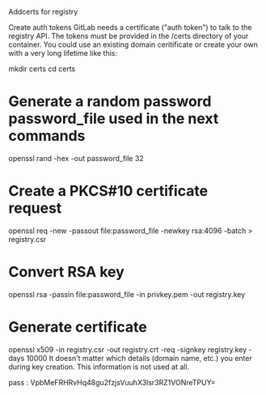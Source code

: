 Addcerts for registry

Create auth tokens
GitLab needs a certificate ("auth token") to talk to the registry API. The tokens must be provided in the /certs directory of your container. You could use an existing domain ceritificate or create your own with a very long lifetime like this:

mkdir certs
cd certs
# Generate a random password password_file used in the next commands
openssl rand -hex -out password_file 32
# Create a PKCS#10 certificate request
openssl req -new -passout file:password_file -newkey rsa:4096 -batch > registry.csr
# Convert RSA key
openssl rsa -passin file:password_file -in privkey.pem -out registry.key
# Generate certificate
openssl x509 -in registry.csr -out registry.crt -req -signkey registry.key -days 10000
It doesn't matter which details (domain name, etc.) you enter during key creation. This information is not used at all.



pass : VpbMeFRHRvHq48gu2fzjsVuuhX3lsr3RZ1VONreTPUY=
